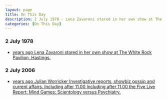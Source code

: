 ```yaml
---
layout: page
title: On This Day
description: 2 July 1978 - Lena Zavaroni stared in her own show at The White Rock Pavilion, Hastings. 2 July 2006 - Julian Worricker Investigative reports, showbiz gossip and current affairs. Including after 11.00 the Five Live Report on Scientology Volunteer Ministers that made reference to the lobotomy of Lena Zavaroni.
categories: [On This Day]
---
```


### 2 July 1978
* [<span id="age1"></span> years ago Lena Zavaroni stared in her own show at The White Rock Pavilion, Hastings.](/theatre/the%20lena%20zavaroni%20show/1978/07/02/the-lena-zavaroni-show.html)

### 2 July 2006
* [<span id="age2"></span> years ago Julian Worricker Investigative reports, showbiz gossip and current affairs. Including after 11.00 Including after 11.00 the Five Live Report&#58; Mind Games&#58; Scientology versus Psychiatry.](/bbc%20radio%205/transcripts/deleted%20online%20articles/2006/07/02/bbc-radio-report.html)

<!-- Script for calculating number of years ago -->
<script>
var dob = '19780702';
var year = Number(dob.substr(0, 4));
var month = Number(dob.substr(4, 2)) - 1;
var day = Number(dob.substr(6, 2));
var today = new Date();
var age1 = today.getFullYear() - year;
if (today.getMonth() < month || (today.getMonth() == month && today.getDate() < day)) {
age1--;
}
document.getElementById("age1").innerHTML=age1;

var dob = '20060702';
var year = Number(dob.substr(0, 4));
var month = Number(dob.substr(4, 2)) - 1;
var day = Number(dob.substr(6, 2));
var today = new Date();
var age2 = today.getFullYear() - year;
if (today.getMonth() < month || (today.getMonth() == month && today.getDate() < day)) {
age2--;
}
document.getElementById("age2").innerHTML=age2;
</script>

